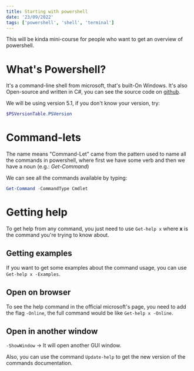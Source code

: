 ```yaml
---
title: Starting with powershell
date: '23/09/2022'
tags: ['powershell', 'shell', 'terminal']
---
```


This will be kinda mini-course for people who want to get an overview of powershell.

# What's Powershell?
It's a command-line shell from microsoft, that's built-On Windows. It's also Open-source and written in C#, you can see the source code on [github](https://github.com/PowerShell/PowerShell).

We will be using version 5.1, if you don't know your version, try:

```powershell
$PSVersionTable.PSVersion
```

# Command-lets
The name means "Command-Let" came from the pattern used to name all the commands in powershell, where first we have some verb and then we have a noun (e.g.: _Get-Command_)

We can see all the commands available by typing:
```powershell
Get-Command -CommandType Cmdlet
```

# Getting help
To get help from any command, you just need to use `Get-help x` where **x** is the command you're trying to know about.

## Getting examples
If you want to get some examples about the command usage, you can use `Get-help x -Examples`.

## Open on browser
To see the help command in the official microsoft's page, you need to add the flag `-Online`, the full command would be like `Get-help x -Online`.


## Open in another window
`-ShowWindow` -> It will open another GUI window.

Also, you can use the command `Update-help` to get the new version of the commands documentation.

